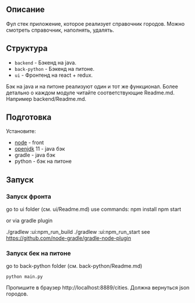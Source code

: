 ## Описание
Фул стек приложение, которое реализует справочник городов. Можно смотреть справочник, наполнять, удалять. 

## Структура
- `backend` - Бэкенд на java.
- `back-python` - Бэкенд на питоне.
- `ui` - Фронтенд на react + redux.

Бэк на java и на питоне реализуют один и тот же функционал.
Более детально о каждом модуле читайте соответствующие Readme.md. Например backend/Readme.md.

## Подготовка

Установите:
- [node](https://nodejs.org) - front
- [openjdk](https://openjdk.java.net) 11 - java бэк
- gradle - java бэк
- python - бэк на питоне

## Запуск

### Запуск фронта
go to ui folder (см. ui/Readme.md)
use commands:
npm install
npm start

or via gradle plugin

./gradlew :ui:npm_run_build
./gradlew :ui:npm_run_start
see https://github.com/node-gradle/gradle-node-plugin

### Запуск бек на питоне

go to back-python folder (см. back-python/Readme.md)

```
python main.py 
```
Пропишите в браузер http://localhost:8889/cities. Должна вернуться json городов.

